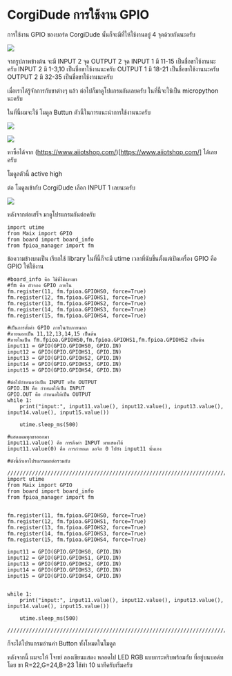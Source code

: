 # CorgiDude การใช้งาน GPIO

การใช้งาน GPIO ของบอร์ด CorgiDude นั้นก็จะมีที่ให้ใช้งานอยู่ 4 จุดด้วยกันนะครับ

![](https://ff.lnwfile.com/_/ff/_raw/o6/99/a4.jpg)

จากรูปภาพข้างต้น จะมี INPUT 2 จุด OUTPUT 2 จุด
INPUT 1 มี 11-15 เป็นชื่อขาใช้งานนะครับ 
INPUT 2 มี 1-3,10 เป็นชื่อขาใช้งานนะครับ 
OUTPUT 1 มี 18-21 เป็นชื่อขาใช้งานนะครับ
OUTPUT 2 มี 32-35 เป็นชื่อขาใช้งานนะครับ

เมื่อเราได้รู้จักการกับขาต่างๆ แล้ว ต่อไปก็มาดูโปแกรมกันเลยครับ 
ในที่นี้จะใช้เป็น micropython นะครับ

ในที่นี้ผมจะใช้ โมดูล Buttun ตัวนี้ในการแนะนำการใช้งานนะครับ

![](https://ff.lnwfile.com/_/ff/_raw/cy/dt/ld.png)

![](https://ff.lnwfile.com/_/ff/_raw/38/u5/zq.png)

หาซื้อได้จาก (https://www.aiiotshop.com/)[https://www.aiiotshop.com/] ได้เลยครับ

โมดูลตัวนี้ active high

ต่อ โมดูลเข้ากับ CorgiDude  เลือก INPUT 1 เลยนะครับ

![](https://ff.lnwfile.com/_/ff/_raw/hp/1f/b9.png)

หลังจากต่อเสร็จ มาดูโปรแกรมกันต่อครับ

```
import utime
from Maix import GPIO
from board import board_info
from fpioa_manager import fm
```

ข้อความข้างบนเป็น เรียกใช้  library ในที่นี้ก็จะมี 
utime เวลาที่นับขึ้นตั้งแต่เปิดเครื่อง
GPIO คือ GPIO ให้ใช้งาน

```
#board_info คือ ใช้ที่ใช้แทงขา
#fm คือ ตัวจอง GPIO ภายใน
fm.register(11, fm.fpioa.GPIOHS0, force=True)
fm.register(12, fm.fpioa.GPIOHS1, force=True)
fm.register(13, fm.fpioa.GPIOHS2, force=True)
fm.register(14, fm.fpioa.GPIOHS3, force=True)
fm.register(15, fm.fpioa.GPIOHS4, force=True)

#เป็นการตั้งค่า GPIO ภายในกับภายนอก 
#ภายนอกเป็น 11,12,13,14,15 เป็นต้น
#ภายในเป็น fm.fpioa.GPIOHS0,fm.fpioa.GPIOHS1,fm.fpioa.GPIOHS2 เป็นต้น
input11 = GPIO(GPIO.GPIOHS0, GPIO.IN)
input12 = GPIO(GPIO.GPIOHS1, GPIO.IN)
input13 = GPIO(GPIO.GPIOHS2, GPIO.IN)
input14 = GPIO(GPIO.GPIOHS3, GPIO.IN)
input15 = GPIO(GPIO.GPIOHS4, GPIO.IN)

#ต่อไปกำหนดว่าเป็น INPUT หรือ OUTPUT 
GPIO.IN คือ กำหนดให้เป็น INPUT
GPIO.OUT คือ กำหนดให้เป็น OUTPUT
while 1:
    print("input:", input11.value(), input12.value(), input13.value(), input14.value(), input15.value())

    utime.sleep_ms(500)

#แสดงผมทุกขาออกมา
input11.value() คือ การดึงค่า INPUT มาแสดงได้
input11.value(0) คือ การกำหนด ลอจิก 0 ไปยัง input11 นั้นเอง

#ดังนี้ถ้าเอาโปรแกรมมาต่อรวมกับ

////////////////////////////////////////////////////////////////////////////////////////////////////////////////
import utime
from Maix import GPIO
from board import board_info
from fpioa_manager import fm


fm.register(11, fm.fpioa.GPIOHS0, force=True)
fm.register(12, fm.fpioa.GPIOHS1, force=True)
fm.register(13, fm.fpioa.GPIOHS2, force=True)
fm.register(14, fm.fpioa.GPIOHS3, force=True)
fm.register(15, fm.fpioa.GPIOHS4, force=True)

input11 = GPIO(GPIO.GPIOHS0, GPIO.IN)
input12 = GPIO(GPIO.GPIOHS1, GPIO.IN)
input13 = GPIO(GPIO.GPIOHS2, GPIO.IN)
input14 = GPIO(GPIO.GPIOHS3, GPIO.IN)
input15 = GPIO(GPIO.GPIOHS4, GPIO.IN)


while 1:
    print("input:", input11.value(), input12.value(), input13.value(), input14.value(), input15.value())

    utime.sleep_ms(500)

///////////////////////////////////////////////////////////////////////////////////////////////////////////
```


ก็จะได้โปรแกรมอ่านค่า Button ทั้งโหมดในโมดูล

หลังจากนี้ ผมจะให้ โจทย์ ลองเขียนแสดง หลอดไป LED RGB แบบกระพริบพร้อมกับ ที่อยู่บนบอด์ทโดย ขา R=22,G=24,B=23 ใช้ทำ 10 นาทีครับเริ่มครับ
